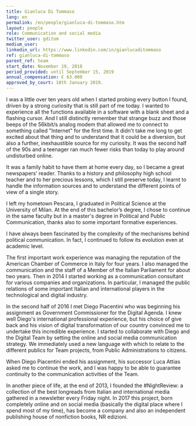 ```yaml
---
title: Gianluca Di Tommaso
lang: en
permalink: /en/people/gianluca-di-tommaso.htm
layout: people
role: Communication and social media
twitter_user: gditom
medium_user:
linkedin_url: https://www.linkedin.com/in/gianlucaditommaso
ref: gianluca-di-tommaso
parent_ref: team
start_date: November 19, 2018
period_provided: until September 15, 2019
annual_compensation: € 63.000
approved_by_court: 18th January 2019.
---
```

I was a little over ten years old when I started probing every button I found, driven by a strong curiosity that is still part of me today. I wanted to experience all the functions available in a software with a blank sheet and a flashing cursor. And I still distinctly remember that strange buzz and those beeps of the 56kbit/s analog modem that allowed me to connect to something called "Internet" for the first time. It didn't take me long to get excited about that thing and to understand that it could be a diversion, but also a further, inexhaustible source for my curiosity. It was the second half of the 90s and a teenager ran much fewer risks than today to play around undisturbed online.

It was a family habit to have them at home every day, so I became a great newspapers’ reader. Thanks to a history and philosophy high school teacher and to her precious lessons, which I still preserve today, I learnt to handle the information sources and to understand the different points of view of a single story.

I left my hometown Pescara, I graduated in Political Science at the University of Milan. At the end of this bachelor’s degree, I chose to continue in the same faculty but in a master's degree in Political and Public Communication, thanks also to some important formative experiences.

I have always been fascinated by the complexity of the mechanisms behind political communication. In fact, I continued to follow its evolution even at academic level.

The first important work experience was managing the reputation of the American Chamber of Commerce in Italy for four years. I also managed the communication and the staff of a Member of the Italian Parliament for about two years.
Then in 2014 I started working as a communication consultant for various companies and organizations. In particular, I managed the public relations of some important Italian and international players in the technological and digital industry.

In the second half of 2016 I met Diego Piacentini who was beginning his assignment as Government Commissioner for the Digital Agenda. I knew well Diego's international professional experience, but his choice of give back and his vision of digital transformation of our country convinced me to undertake this incredible experience. I started to collaborate with Diego and the Digital Team by setting the online and social media communication strategy. We immediately used a new language with which to relate to the different publics for Team projects, from Public Administrations to citizens.

When Diego Piacentini ended his assignment, his successor Luca Attias asked me to continue the work, and I was happy to be able to guarantee continuity to the communication activities of the Team.

In another piece of life, at the end of 2013, I founded the #NightReview: a collection of the best longreads from Italian and international media gathered in a newsletter every Friday night. In 2017 this project, born completely online and on social media (basically the digital place where I spend most of my time), has become a company and also an independent publishing house of nonfiction books, NR edizioni.
